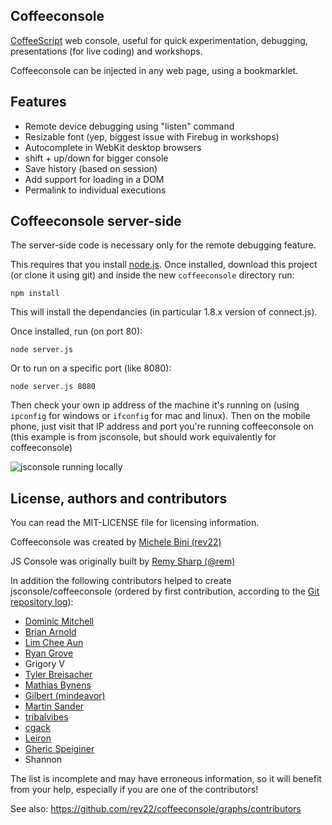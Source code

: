 ## Coffeeconsole

[CoffeeScript](http://coffeescript.com) web console, useful 
for quick experimentation, debugging, presentations (for live coding) and workshops.

Coffeeconsole can be injected in any web page, using a bookmarklet.

## Features

- Remote device debugging using "listen" command
- Resizable font (yep, biggest issue with Firebug in workshops)
- Autocomplete in WebKit desktop browsers
- shift + up/down for bigger console
- Save history (based on session)
- Add support for loading in a DOM
- Permalink to individual executions

## Coffeeconsole server-side

The server-side code is necessary only for the remote debugging feature.

This requires that you install [node.js](http://nodejs.org). Once installed, 
download this project (or clone it using git) 
and inside the new `coffeeconsole` directory run:

    npm install
    
This will install the dependancies (in particular 1.8.x version of connect.js).

Once installed, run (on port 80):

    node server.js
    
Or to run on a specific port (like 8080):

    node server.js 8080
    
Then check your own ip address of the machine it's running on (using `ipconfig` 
for windows or `ifconfig` for mac and linux). Then on the mobile phone, just 
visit that IP address and port you're running coffeeconsole on (this example is
from jsconsole, but should work equivalently for coffeeconsole)

![jsconsole running locally](http://i.imgur.com/hyRF5.png)

## License, authors and contributors

You can read the MIT-LICENSE file for licensing information.

Coffeeconsole was created by [Michele Bini (rev22)](http://rev22.github.io)

JS Console was originally built by [Remy Sharp (@rem)](http://twitter.com/remy)

In addition the following contributors helped to create jsconsole/coffeeconsole (ordered by first contribution, according to the [Git repository log](https://github.com/rev22/coffeeconsole/commits/gh-pages)):
- [Dominic Mitchell](https://github.com/happygiraffe)
- [Brian Arnold](https://github.com/brianarn)
- [Lim Chee Aun](https://github.com/cheeaun)
- [Ryan Grove](https://github.com/rgrove)
- Grigory V
- [Tyler Breisacher](https://github.com/MatrixFrog)
- [Mathias Bynens](https://github.com/mathiasbynens)
- [Gilbert (mindeavor)](https://github.com/mindeavor)
- [Martin Sander](https://github.com/marvinthepa)
- [tribalvibes](https://github.com/tribalvibes)
- [cgack](https://github.com/cgack)
- [Leiron](https://github.com/Leiron)
- [Gheric Speiginer](https://github.com/speigg)
- Shannon

The list is incomplete and may have erroneous information, so it will benefit from your help, especially if you are one of the contributors!

See also: https://github.com/rev22/coffeeconsole/graphs/contributors
